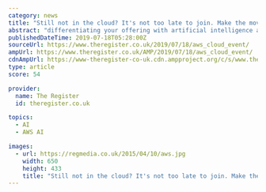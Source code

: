 ```yaml
---
category: news
title: "Still not in the cloud? It's not too late to join. Make the move with practical advice from top-notch AWS experts"
abstract: "differentiating your offering with artificial intelligence and machine learning, or finding ways of delivering more personal experiences to customers. A full programme of breakout sessions led by a team of AWS experts and the cloud platform provider’s ..."
publishedDateTime: 2019-07-18T05:28:00Z
sourceUrl: https://www.theregister.co.uk/2019/07/18/aws_cloud_event/
ampUrl: https://www.theregister.co.uk/AMP/2019/07/18/aws_cloud_event/
cdnAmpUrl: https://www-theregister-co-uk.cdn.ampproject.org/c/s/www.theregister.co.uk/AMP/2019/07/18/aws_cloud_event/
type: article
score: 54

provider:
  name: The Register
  id: theregister.co.uk

topics:
  - AI
  - AWS AI

images:
  - url: https://regmedia.co.uk/2015/04/10/aws.jpg
    width: 650
    height: 433
    title: "Still not in the cloud? It's not too late to join. Make the move with practical advice from top-notch AWS experts"
---
```

